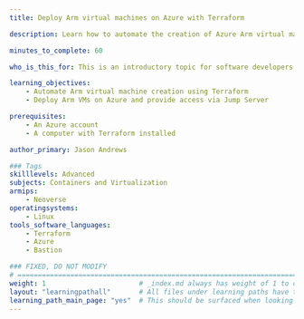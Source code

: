 ```yaml
---
title: Deploy Arm virtual machines on Azure with Terraform

description: Learn how to automate the creation of Azure Arm virtual machines using Terraform

minutes_to_complete: 60   

who_is_this_for: This is an introductory topic for software developers who are new to deploying Arm instances on Azure using Terraform.

learning_objectives: 
    - Automate Arm virtual machine creation using Terraform
    - Deploy Arm VMs on Azure and provide access via Jump Server

prerequisites:
    - An Azure account
    - A computer with Terraform installed

author_primary: Jason Andrews

### Tags
skilllevels: Advanced
subjects: Containers and Virtualization
armips:
    - Neoverse
operatingsystems:
    - Linux
tools_software_languages:
    - Terraform
    - Azure
    - Bastion

### FIXED, DO NOT MODIFY
# ================================================================================
weight: 1                       # _index.md always has weight of 1 to order correctly
layout: "learningpathall"       # All files under learning paths have this same wrapper
learning_path_main_page: "yes"  # This should be surfaced when looking for related content. Only set for _index.md of learning path content.
---
```

